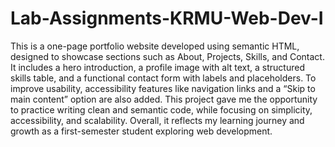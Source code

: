# Lab-Assignments-KRMU-Web-Dev-I

This is a one-page portfolio website developed using semantic HTML, designed to showcase sections such as About, Projects, Skills, and Contact. It includes a hero introduction, a profile image with alt text, a structured skills table, and a functional contact form with labels and placeholders. To improve usability, accessibility features like navigation links and a “Skip to main content” option are also added. This project gave me the opportunity to practice writing clean and semantic code, while focusing on simplicity, accessibility, and scalability. Overall, it reflects my learning journey and growth as a first-semester student exploring web development.
